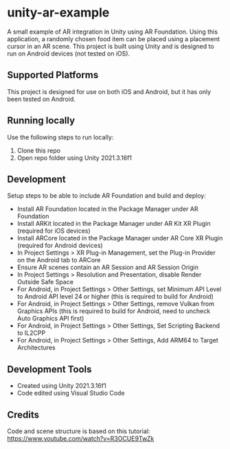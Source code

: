 # unity-ar-example

A small example of AR integration in Unity using AR Foundation. Using this application, a randomly chosen food item can be placed using a placement cursor in an AR scene. This project is built using Unity and is designed to run on Android devices (not tested on iOS).

## Supported Platforms
This project is designed for use on both iOS and Android, but it has only been tested on Android.

## Running locally
Use the following steps to run locally:
1. Clone this repo
2. Open repo folder using Unity 2021.3.16f1

## Development
Setup steps to be able to include AR Foundation and build and deploy:
- Install AR Foundation located in the Package Manager under AR Foundation
- Install ARKit located in the Package Manager under AR Kit XR Plugin (required for iOS devices)
- Install ARCore located in the Package Manager under AR Core XR Plugin (required for Android devices)
- In Project Settings > XR Plug-in Management, set the Plug-in Provider on the Android tab to ARCore
- Ensure AR scenes contain an AR Session and AR Session Origin
- In Project Settings > Resolution and Presentation, disable Render Outside Safe Space
- For Android, in Project Settings > Other Settings, set Minimum API Level to Android API level 24 or higher (this is required to build for Android)
- For Android, in Project Settings > Other Settings, remove Vulkan from Graphics APIs (this is required to build for Android, need to uncheck Auto Graphics API first)
- For Android, in Project Settings > Other Settings, Set Scripting Backend to IL2CPP
- For Android, in Project Settings > Other Settings, Add ARM64 to Target Architectures

## Development Tools
- Created using Unity 2021.3.16f1
- Code edited using Visual Studio Code

## Credits
Code and scene structure is based on this tutorial:
https://www.youtube.com/watch?v=R3OCUE9TwZk
